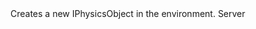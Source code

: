 <function name="CreatePolyObject" parent="IPhysicsEnvironment" type="classfunc">
	<description>
		Creates a new IPhysicsObject in the environment.
		<added version="0.7"></added>
	</description>
	<realm>Server</realm>
	<args>
		<arg name="collide" type="CPhysCollide"></arg>
		<arg name="materialIndex" type="number"></arg>
		<arg name="origin" type="Vector"></arg>
		<arg name="angles" type="Angle"></arg>
		<arg name="objectparams_t" type="table"></arg>
	</args>
	<rets>
		<ret name="" type="IPhysicsObject"></ret>
	</rets>
</function>